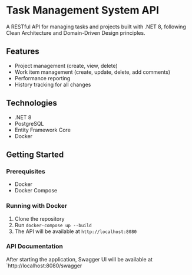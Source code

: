 # Task Management System API

A RESTful API for managing tasks and projects built with .NET 8, following Clean Architecture and Domain-Driven Design principles.

## Features

- Project management (create, view, delete)
- Work item management (create, update, delete, add comments)
- Performance reporting
- History tracking for all changes

## Technologies

- .NET 8
- PostgreSQL
- Entity Framework Core
- Docker

## Getting Started

### Prerequisites

- Docker
- Docker Compose

### Running with Docker

1. Clone the repository
2. Run `docker-compose up --build`
3. The API will be available at `http://localhost:8080`

### API Documentation

After starting the application, Swagger UI will be available at `http://localhost:8080/swagger